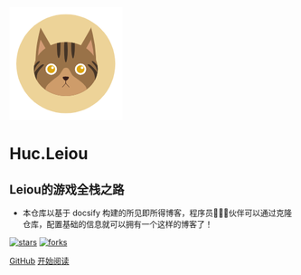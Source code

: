 ![logo](_media/logo.png)

# Huc.Leiou

## Leiou的游戏全栈之路

- 本仓库以基于 docsify 构建的所见即所得博客，程序员👨🏻‍💻伙伴可以通过克隆仓库，配置基础的信息就可以拥有一个这样的博客了！
    
[![stars](https://badgen.net/github/stars/fuzhengwei/fuzhengwei.github.io?icon=github&color=4ab8a1)](https://leiousky.github.io/) [![forks](https://badgen.net/github/forks/fuzhengwei/fuzhengwei.github.io?icon=github&color=4ab8a1)](https://leiousky.github.io/) 

[GitHub](<https://leiousky.github.io/>)
[开始阅读](README.md)